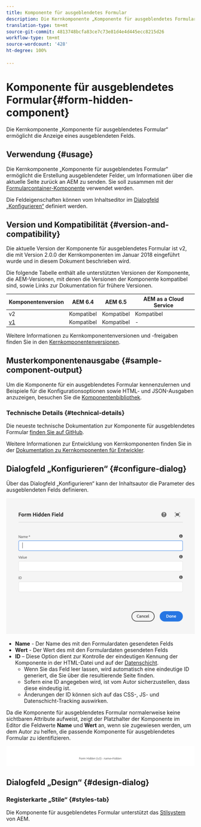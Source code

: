 ```yaml
---
title: Komponente für ausgeblendetes Formular
description: Die Kernkomponente „Komponente für ausgeblendetes Formular“ ermöglicht die Anzeige eines ausgeblendeten Felds.
translation-type: tm+mt
source-git-commit: 4813748bcfa83ce7c73e81d4e4d445ecc8215d26
workflow-type: tm+mt
source-wordcount: '428'
ht-degree: 100%

---
```



# Komponente für ausgeblendetes Formular{#form-hidden-component}

Die Kernkomponente „Komponente für ausgeblendetes Formular“ ermöglicht die Anzeige eines ausgeblendeten Felds.

## Verwendung {#usage}

Die Kernkomponente „Komponente für ausgeblendetes Formular“ ermöglicht die Erstellung ausgeblendeter Felder, um Informationen über die aktuelle Seite zurück an AEM zu senden. Sie soll zusammen mit der [Formularcontainer-Komponente](form-container.md) verwendet werden.

Die Feldeigenschaften können vom Inhaltseditor im [Dialogfeld „Konfigurieren“](form-hidden.md) definiert werden.

## Version und Kompatibilität {#version-and-compatibility}

Die aktuelle Version der Komponente für ausgeblendetes Formular ist v2, die mit Version 2.0.0 der Kernkomponenten im Januar 2018 eingeführt wurde und in diesem Dokument beschrieben wird.

Die folgende Tabelle enthält alle unterstützten Versionen der Komponente, die AEM-Versionen, mit denen die Versionen der Komponente kompatibel sind, sowie Links zur Dokumentation für frühere Versionen.

| Komponentenversion | AEM 6.4 | AEM 6.5 | AEM as a Cloud Service |
|--- |--- |--- |---|
| v2 | Kompatibel | Kompatibel | Kompatibel |
| [v1](/help/components/v1/form-hidden-v1.md) | Kompatibel | Kompatibel | - |

Weitere Informationen zu Kernkomponentenversionen und -freigaben finden Sie in den [Kernkomponentenversionen](/help/versions.md).

## Musterkomponentenausgabe {#sample-component-output}

Um die Komponente für ein ausgeblendetes Formular kennenzulernen und Beispiele für die Konfigurationsoptionen sowie HTML- und JSON-Ausgaben anzuzeigen, besuchen Sie die [Komponentenbibliothek](https://adobe.com/go/aem_cmp_library_form_hidden_de).

### Technische Details {#technical-details}

Die neueste technische Dokumentation zur Komponente für ausgeblendetes Formular [finden Sie auf GitHub](https://adobe.com/go/aem_cmp_tech_form_hidden_v2_de).

Weitere Informationen zur Entwicklung von Kernkomponenten finden Sie in der [Dokumentation zu Kernkomponenten für Entwickler](/help/developing/overview.md).

## Dialogfeld „Konfigurieren“ {#configure-dialog}

Über das Dialogfeld „Konfigurieren“ kann der Inhaltsautor die Parameter des ausgeblendeten Felds definieren.

![„Ausgeblendetes Formular“ im Dialogfeld „Bearbeiten“](/help/assets/form-hidden-edit.png)

* **Name** - Der Name des mit den Formulardaten gesendeten Felds
* **Wert** - Der Wert des mit den Formulardaten gesendeten Felds
* **ID** – Diese Option dient zur Kontrolle der eindeutigen Kennung der Komponente in der HTML-Datei und auf der [Datenschicht](/help/developing/data-layer/overview.md).
   * Wenn Sie das Feld leer lassen, wird automatisch eine eindeutige ID generiert, die Sie über die resultierende Seite finden.
   * Sofern eine ID angegeben wird, ist vom Autor sicherzustellen, dass diese eindeutig ist.
   * Änderungen der ID können sich auf das CSS-, JS- und Datenschicht-Tracking auswirken.

Da die Komponente für ausgeblendetes Formular normalerweise keine sichtbaren Attribute aufweist, zeigt der Platzhalter der Komponente im Editor die Feldwerte **Name** und **Wert** an, wenn sie zugewiesen werden, um dem Autor zu helfen, die passende Komponente für ausgeblendetes Formular zu identifizieren.

![Beispiel einer Komponente für ein ausgeblendetes Formular](/help/assets/form-hidden-example.png)

## Dialogfeld „Design“ {#design-dialog}

### Registerkarte „Stile“ {#styles-tab}

Die Komponente für ausgeblendetes Formular unterstützt das [Stilsystem](/help/get-started/authoring.md#component-styling) von AEM.
